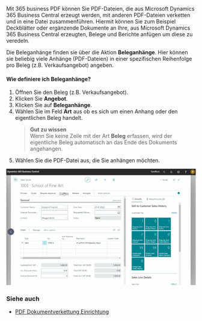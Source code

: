 Mit 365 business PDF können Sie PDF-Dateien, die aus Microsoft Dynamics 365 Business Central erzeugt werden, mit anderen PDF-Dateien verketten und in eine Datei zusammenführen. Hiermit können Sie zum Beispiel Deckblätter oder ergänzende Dokumente an Ihre, aus Microsoft Dynamics 365 Business Central erzeugten, Belege und Berichte anfügen um diese zu veredeln.

Die Beleganhänge finden sie über die Aktion **Beleganhänge**. Hier können sie beliebig viele Anhänge (PDF-Dateien) in einer spezifischen Reihenfolge pro Beleg (z.B. Verkaufsangebot) angeben.

#### Wie definiere ich Beleganhänge?

1. Öffnen Sie den Beleg (z.B. Verkaufsangebot).
2. Klicken Sie **Angebot**.
3. Klicken Sie auf **Beleganhänge**.
4. Wählen Sie im Feld **Art** aus ob es sich um einen Anhang oder den eigentlichen Beleg handelt.
   >**Gut zu wissen**<br>Wenn Sie keine Zeile mit der Art **Beleg** erfassen, wird der eigentliche Beleg automatisch an das Ende des Dokuments angehangen.
5. Wählen Sie die PDF-Datei aus, die Sie anhängen möchten.

![365 business PDF - Beleganhänge](/assets/images/365-business-pdf/365businesspdf-doc-attachments.gif)

### Siehe auch
 - [PDF Dokumentverkettung Einrichtung](concatenate/)
